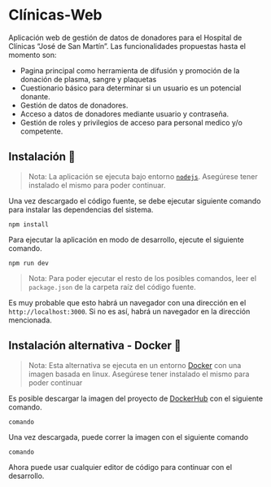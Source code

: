 # Clínicas-Web

Aplicación web de gestión de datos de donadores para el Hospital de Clínicas “José de San Martín”. Las funcionalidades propuestas hasta el momento son:

- Pagina principal como herramienta de difusión y promoción de la donación de plasma, sangre y plaquetas
- Cuestionario básico para determinar si un usuario es un potencial donante.
- Gestión de datos de donadores.
- Acceso a datos de donadores mediante usuario y contraseña.
- Gestión de roles y privilegios de acceso para personal medico y/o competente.

## Instalación :wrench:

> Nota: La aplicación se ejecuta bajo entorno [`nodejs`](https://nodejs.org/es/). Asegúrese tener instalado el mismo para poder continuar. 

Una vez descargado el código fuente, se debe ejecutar siguiente comando para instalar las dependencias del sistema.

```shell
npm install
```

Para ejecutar la aplicación en modo de desarrollo, ejecute el siguiente comando.

```shell
npm run dev
```

> Nota: Para poder ejecutar el resto de los posibles comandos, leer el `package.json` de la carpeta raíz del código fuente.

Es muy probable que esto habrá un navegador con una dirección en el `http://localhost:3000`. Si no es así, habrá un navegador en la dirección mencionada.

## Instalación alternativa - Docker :wrench:

> Nota: Esta alternativa se ejecuta en un entorno [Docker](https://hub.docker.com/) con una imagen basada en linux. Asegúrese tener instalado el mismo para poder continuar 

Es posible descargar la imagen del proyecto de [DockerHub](https://hub.docker.com/) con el siguiente comando.

```shell
comando
```

Una vez descargada, puede correr la imagen con el siguiente comando

```shell
comando
```

Ahora puede usar cualquier editor de código para continuar con el desarrollo.

